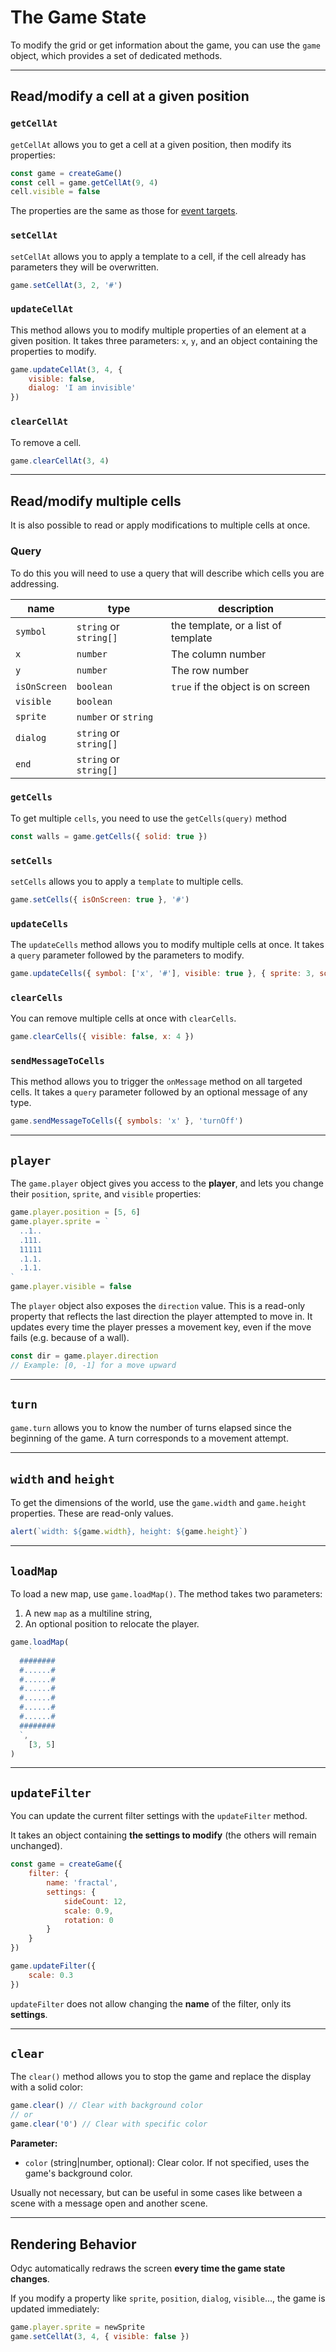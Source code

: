 <script>
import Aside from '../../../lib/ui/Doc/Aside.svelte'
import Emoji from '../../../lib/ui/Doc/Emoji.svelte'
import PaintDemo from '../../../lib/ui/Doc/PaintDemo.svelte'
</script>

# <Emoji src="⚡" /> The Game State

To modify the grid or get information about the game, you can use the `game` object, which provides a set of dedicated methods.

---

## <Emoji src="🎯" /> Read/modify a cell at a given position

### `getCellAt`

`getCellAt` allows you to get a cell at a given position, then modify its properties:

```js
const game = createGame()
const cell = game.getCellAt(9, 4)
cell.visible = false
```

<Aside>

The properties are the same as those for [event targets](/doc/interaction-and-logic/events#available-properties).

</Aside>

### `setCellAt`

`setCellAt` allows you to apply a template to a cell, if the cell already has parameters they will be overwritten.

```js
game.setCellAt(3, 2, '#')
```

### `updateCellAt`

This method allows you to modify multiple properties of an element at a given position.
It takes three parameters: `x`, `y`, and an object containing the properties to modify.

```js
game.updateCellAt(3, 4, {
	visible: false,
	dialog: 'I am invisible'
})
```

### `clearCellAt`

To remove a cell.

```js
game.clearCellAt(3, 4)
```

---

## <Emoji src="🪏" /> Read/modify multiple cells

It is also possible to read or apply modifications to multiple cells at once.

### Query

To do this you will need to use a query that will describe which cells you are addressing.

| name         | type                   | description                         |
| ------------ | ---------------------- | ----------------------------------- |
| `symbol`     | `string` or `string[]` | the template, or a list of template |
| `x`          | `number`               | The column number                   |
| `y`          | `number`               | The row number                      |
| `isOnScreen` | `boolean`              | `true` if the object is on screen   |
| `visible`    | `boolean`              |
| `sprite`     | `number` or `string`   |
| `dialog`     | `string` or `string[]` |
| `end`        | `string` or `string[]` |

### `getCells`

To get multiple `cells`, you need to use the `getCells(query)` method

```js
const walls = game.getCells({ solid: true })
```

### `setCells`

`setCells` allows you to apply a `template` to multiple cells.

```js
game.setCells({ isOnScreen: true }, '#')
```

### `updateCells`

The `updateCells` method allows you to modify multiple cells at once. It takes a `query` parameter followed by the parameters to modify.

```js
game.updateCells({ symbol: ['x', '#'], visible: true }, { sprite: 3, solid: true })
```

### `clearCells`

You can remove multiple cells at once with `clearCells`.

```js
game.clearCells({ visible: false, x: 4 })
```

### `sendMessageToCells`

This method allows you to trigger the `onMessage` method on all targeted cells. It takes a `query` parameter followed by an optional message of any type.

```js
game.sendMessageToCells({ symbols: 'x' }, 'turnOff')
```

---

## <Emoji src="🐒" /> `player`

The `game.player` object gives you access to the **player**, and lets you change their `position`, `sprite`, and `visible` properties:

```js
game.player.position = [5, 6]
game.player.sprite = `
  ..1..
  .111.
  11111
  .1.1.
  .1.1.
`
game.player.visible = false
```

The `player` object also exposes the `direction` value.
This is a read-only property that reflects the last direction the player attempted to move in.
It updates every time the player presses a movement key, even if the move fails (e.g. because of a wall).

```js
const dir = game.player.direction
// Example: [0, -1] for a move upward
```

---

## <Emoji src="⏰" /> `turn`

`game.turn` allows you to know the number of turns elapsed since the beginning of the game. A turn corresponds to a movement attempt.

---

## <Emoji src="⚖️" /> `width` and `height`

To get the dimensions of the world, use the `game.width` and `game.height` properties.
These are read-only values.

```js
alert(`width: ${game.width}, height: ${game.height}`)
```

---

## <Emoji src="🌍" /> `loadMap`

To load a new map, use `game.loadMap()`.
The method takes two parameters:

1. A new `map` as a multiline string,
2. An optional position to relocate the player.

```js
game.loadMap(
	`
  ########
  #......#
  #......#
  #......#
  #......#
  #......#
  #......#
  ########
  `,
	[3, 5]
)
```

---

## <Emoji src="🎛️" /> `updateFilter`

You can update the current filter settings with the `updateFilter` method.

It takes an object containing **the settings to modify** (the others will remain unchanged).

```js
const game = createGame({
	filter: {
		name: 'fractal',
		settings: {
			sideCount: 12,
			scale: 0.9,
			rotation: 0
		}
	}
})

game.updateFilter({
	scale: 0.3
})
```

<Aside variant="Warning">

`updateFilter` does not allow changing the **name** of the filter, only its **settings**.

</Aside>

---

## <Emoji src="🚫" /> `clear`

The `clear()` method allows you to stop the game and replace the display with a solid color:

```js
game.clear() // Clear with background color
// or
game.clear('0') // Clear with specific color
```

**Parameter:**

- `color` (string|number, optional): Clear color. If not specified, uses the game's background color.

<Aside>

Usually not necessary, but can be useful in some cases like between a scene with a message open and another scene.

</Aside>

---

## <Emoji src="🧠" /> Rendering Behavior

Odyc automatically redraws the screen **every time the game state changes**.

If you modify a property like `sprite`, `position`, `dialog`, `visible`..., the game is updated immediately:

```js
game.player.sprite = newSprite
game.setCellAt(3, 4, { visible: false })
```
